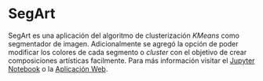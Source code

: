 # SegArt

SegArt es una aplicación del algoritmo de clusterización *KMeans* como segmentador de imagen. Adicionalmente se agregó la opción de poder modificar los colores de cada segmento o *cluster* con el objetivo de crear composiciones artísticas facilmente. Para más información visitar el [Jupyter Notebook](https://github.com/SGreloni/segart/blob/master/SegArt.ipynb) o la [Aplicación Web](https://peaceful-beyond-41898.herokuapp.com/).
